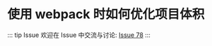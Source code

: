 # 使用 webpack 时如何优化项目体积



::: tip Issue 
 欢迎在 Issue 中交流与讨论: [Issue 78](https://github.com/shfshanyue/Daily-Question/issues/78) 
:::

